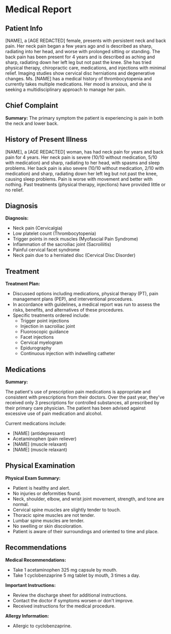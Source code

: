 # Medical Report

## Patient Info
[NAME], a [AGE REDACTED] female, presents with persistent neck and back pain. Her neck pain began a few years ago and is described as sharp, radiating into her head, and worse with prolonged sitting or standing. The back pain has been present for 4 years and is described as aching and sharp, radiating down her left leg but not past the knee. She has tried physical therapy, chiropractic care, medications, and injections with minimal relief. Imaging studies show cervical disc herniations and degenerative changes. Ms. [NAME] has a medical history of thrombocytopenia and currently takes multiple medications. Her mood is anxious, and she is seeking a multidisciplinary approach to manage her pain.

## Chief Complaint
**Summary:**
The primary symptom the patient is experiencing is pain in both the neck and lower back.

## History of Present Illness
[NAME], a [AGE REDACTED] woman, has had neck pain for years and back pain for 4 years. Her neck pain is severe (10/10 without medication, 5/10 with medication) and sharp, radiating to her head, with spasms and sleep problems. Her back pain is also severe (10/10 without medication, 2/10 with medication) and sharp, radiating down her left leg but not past the knee, causing sleep problems. Pain is worse with movement and better with nothing. Past treatments (physical therapy, injections) have provided little or no relief.

## Diagnosis
**Diagnosis:**

* Neck pain (Cervicalgia)
* Low platelet count (Thrombocytopenia)
* Trigger points in neck muscles (Myofascial Pain Syndrome)
* Inflammation of the sacroiliac joint (Sacroiliitis)
* Painful cervical facet syndrome
* Neck pain due to a herniated disc (Cervical Disc Disorder)

## Treatment
**Treatment Plan:**

* Discussed options including medications, physical therapy (PT), pain management plans (PEP), and interventional procedures.
* In accordance with guidelines, a medical report was run to assess the risks, benefits, and alternatives of these procedures.
* Specific treatments ordered include:
    * Trigger point injections
    * Injection in sacroiliac joint
    * Fluoroscopic guidance
    * Facet injections
    * Cervical myelogram
    * Epidurography
    * Continuous injection with indwelling catheter

## Medications
**Summary:**

The patient's use of prescription pain medications is appropriate and consistent with prescriptions from their doctors. Over the past year, they've received only 3 prescriptions for controlled substances, all prescribed by their primary care physician. The patient has been advised against excessive use of pain medication and alcohol.

Current medications include:
* [NAME] (antidepressant)
* Acetaminophen (pain reliever)
* [NAME] (muscle relaxant)
* [NAME] (muscle relaxant)

## Physical Examination
**Physical Exam Summary:**

* Patient is healthy and alert.
* No injuries or deformities found.
* Neck, shoulder, elbow, and wrist joint movement, strength, and tone are normal.
* Cervical spine muscles are slightly tender to touch.
* Thoracic spine muscles are not tender.
* Lumbar spine muscles are tender.
* No swelling or skin discoloration.
* Patient is aware of their surroundings and oriented to time and place.

## Recommendations
**Medical Recommendations:**

* Take 1 acetaminophen 325 mg capsule by mouth.
* Take 1 cyclobenzaprine 5 mg tablet by mouth, 3 times a day.

**Important Instructions:**

* Review the discharge sheet for additional instructions.
* Contact the doctor if symptoms worsen or don't improve.
* Received instructions for the medical procedure.

**Allergy Information:**

* Allergic to cyclobenzaprine.


